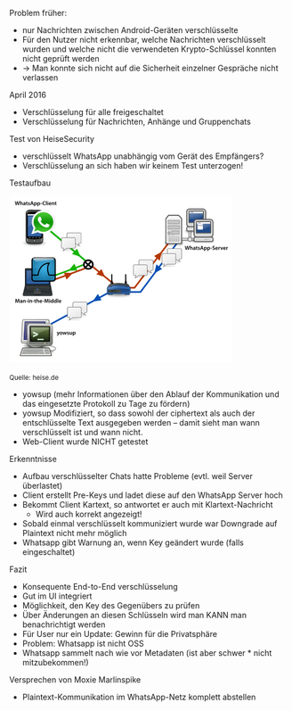 Problem früher:

* nur Nachrichten zwischen Android-Geräten verschlüsselte
* Für den Nutzer nicht erkennbar, welche Nachrichten verschlüsselt wurden und welche nicht die verwendeten Krypto-Schlüssel konnten nicht geprüft werden
* → Man konnte sich nicht auf die Sicherheit einzelner Gespräche nicht verlassen

April 2016

* Verschlüsselung für alle freigeschaltet
* Verschlüsselung für Nachrichten, Anhänge und Gruppenchats

Test von HeiseSecurity

* verschlüsselt WhatsApp unabhängig vom Gerät des Empfängers?
* Verschlüsselung an sich haben wir keinem Test unterzogen!

Testaufbau

![Testaufbau](aufbau.png)

<small>Quelle: heise.de</small>

* yowsup (mehr Informationen über den Ablauf der Kommunikation und das eingesetzte Protokoll zu Tage zu fördern)
* yowsup Modifiziert, so dass sowohl der ciphertext als auch der entschlüsselte Text ausgegeben werden – damit sieht man wann verschlüsselt ist und wann nicht.
* Web-Client wurde NICHT getestet

Erkenntnisse
* Aufbau verschlüsselter Chats hatte Probleme (evtl. weil Server überlastet)
* Client erstellt Pre-Keys und ladet diese auf den WhatsApp Server hoch
* Bekommt Client Kartext, so antwortet er auch mit Klartext-Nachricht
    - Wird auch korrekt angezeigt!
* Sobald einmal verschlüsselt kommuniziert wurde war Downgrade auf Plaintext nicht mehr möglich
* Whatsapp gibt Warnung an, wenn Key geändert wurde (falls eingeschaltet)

Fazit
* Konsequente End-to-End verschlüsselung
* Gut im UI integriert
* Möglichkeit, den Key des Gegenübers zu prüfen
* Über Änderungen an diesen Schlüsseln wird man KANN man benachrichtigt werden
* Für User nur ein Update: Gewinn für die Privatsphäre
* Problem: Whatsapp ist nicht OSS
* Whatsapp sammelt nach wie vor Metadaten (ist aber schwer * nicht mitzubekommen!)

Versprechen von Moxie Marlinspike
* Plaintext-Kommunikation im WhatsApp-Netz komplett abstellen
